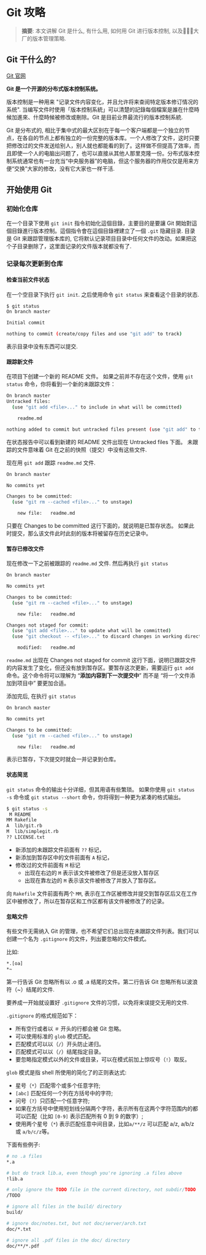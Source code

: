 # Git 攻略

> **摘要**: 本文讲解 Git 是什么, 有什么用, 如何用 Git 进行版本控制, 以及大厂的版本管理策略.

## Git 干什么的?

[Git 官网](https://git-scm.com/)

**Git 是一个开源的分布式版本控制系统。**  

版本控制是一种用来 "记录文件内容变化，并且允许将来查阅特定版本修订情况的系统".  当编写文件时使用「版本控制系統」可以清楚的記錄每個檔案是誰在什麼時候加進來、什麼時候被修改或刪除。Git 是目前业界最流行的版本控制系統.

Git 是分布式的, 相比于集中式的最大区别在于每一个客户端都是一个独立的节点，在各自的节点上都有独立的一份完整的版本库。一个人修改了文件，这时只要把修改过的文件发送给别人，别人就也都能看的到了。这样做不但提高了效率，而且即使一个人的电脑出问题了，也可以直接从其他人那里克隆一份。分布式版本控制系统通常也有一台充当“中央服务器”的电脑，但这个服务器的作用仅仅是用来方便“交换”大家的修改，没有它大家也一样干活.

## 开始使用 Git 

### 初始化仓库

在一个目录下使用 `git init` 指令初始化這個目錄，主要目的是要讓 Git 開始對這個目錄進行版本控制。這個指令會在這個目錄裡建立了一個 `.git` 隐藏目录.  目录是 Git 来跟踪管理版本库的, 它将默认记录项目目录中任何文件的改动。如果把这个子目录删除了，这里面记录的文件版本就都没有了.

### 记录每次更新到仓库

#### 检查当前文件状态

在一个空目录下执行 `git init`.  之后使用命令 `git status` 来查看这个目录的状态.

``` bash
$ git status
On branch master

Initial commit

nothing to commit (create/copy files and use "git add" to track)
```

表示目录中没有东西可以提交. 

#### 跟踪新文件

在项目下创建一个新的 README 文件。 如果之前并不存在这个文件，使用 `git status` 命令，你将看到一个新的未跟踪文件：

``` bash
On branch master
Untracked files:
  (use "git add <file>..." to include in what will be committed)

    readme.md

nothing added to commit but untracked files present (use "git add" to track)
```

在状态报告中可以看到新建的 README 文件出现在 Untracked files 下面。 未跟踪的文件意味着 Git 在之前的快照（提交）中没有这些文件.

现在用 `git add` 跟踪 `readme.md` 文件.

``` bash
On branch master

No commits yet

Changes to be committed:
  (use "git rm --cached <file>..." to unstage)

	new file:   readme.md
```

只要在 Changes to be committed 这行下面的，就说明是已暂存状态。 如果此时提交，那么该文件此时此刻的版本将被留存在历史记录中。

#### 暂存已修改文件

现在修改一下之前被跟踪的 `readme.md` 文件.  然后再执行 `git status`

``` bash
On branch master

No commits yet

Changes to be committed:
  (use "git rm --cached <file>..." to unstage)

	new file:   readme.md

Changes not staged for commit:
  (use "git add <file>..." to update what will be committed)
  (use "git checkout -- <file>..." to discard changes in working directory)

	modified:   readme.md
```

`readme.md` 出现在 Changes not staged for commit 这行下面，说明已跟踪文件的内容发生了变化，但还没有放到暂存区。要暂存这次更新，需要运行 `git add` 命令。这个命令将可以理解为 “**添加内容到下一次提交中**” 而不是 “将一个文件添加到项目中” 要更加合适。

添加完后, 在执行 `git status`

``` bash
On branch master

No commits yet

Changes to be committed:
  (use "git rm --cached <file>..." to unstage)

	new file:   readme.md
```

表示已暂存，下次提交时就会一并记录到仓库。 

#### 状态简览

`git status` 命令的输出十分详细，但其用语有些繁琐。 如果你使用 `git status -s` 命令或 `git status --short` 命令，你将得到一种更为紧凑的格式输出。 

``` bash
$ git status -s
 M README
MM Rakefile
A  lib/git.rb
M  lib/simplegit.rb
?? LICENSE.txt
```

* 新添加的未跟踪文件前面有 `??` 标记，
* 新添加到暂存区中的文件前面有 `A` 标记，
* 修改过的文件前面有 `M` 标记
  * 出现在右边的 `M` 表示该文件被修改了但是还没放入暂存区
  * 出现在靠左边的 `M` 表示该文件被修改了并放入了暂存区。

向 `Rakefile` 文件前面有两个 `MM`, 表示在工作区被修改并提交到暂存区后又在工作区中被修改了，所以在暂存区和工作区都有该文件被修改了的记录。

#### 忽略文件

有些文件无需纳入 Git 的管理，也不希望它们总出现在未跟踪文件列表。我们可以创建一个名为 `.gitignore` 的文件，列出要忽略的文件模式。 

比如:

``` bash
*.[oa]
*~
```

第一行告诉 Git 忽略所有以 .o 或 .a 结尾的文件。第二行告诉 Git 忽略所有以波浪符（~）结尾的文件.

要养成一开始就设置好 `.gitignore` 文件的习惯，以免将来误提交无用的文件.

`.gitignore` 的格式规范如下：

* 所有空行或者以 `＃` 开头的行都会被 Git 忽略。
* 可以使用标准的 `glob` 模式匹配。
* 匹配模式可以以（`/`）开头防止递归。
* 匹配模式可以以（`/`）结尾指定目录。
* 要忽略指定模式以外的文件或目录，可以在模式前加上惊叹号（`!`）取反。

`glob` 模式是指 shell 所使用的简化了的正则表达式:
* 星号（`*`）匹配零个或多个任意字符;
* `[abc]` 匹配任何一个列在方括号中的字符;
* 问号（`?`）只匹配一个任意字符;
* 如果在方括号中使用短划线分隔两个字符，表示所有在这两个字符范围内的都可以匹配（比如 `[0-9]` 表示匹配所有 0 到 9 的数字）;
* 使用两个星号（`*`) 表示匹配任意中间目录，比如`a/**/z` 可以匹配 a/z, a/b/z 或 `a/b/c/z`等。

下面有些例子:

``` bash
# no .a files
*.a

# but do track lib.a, even though you're ignoring .a files above
!lib.a

# only ignore the TODO file in the current directory, not subdir/TODO
/TODO

# ignore all files in the build/ directory
build/

# ignore doc/notes.txt, but not doc/server/arch.txt
doc/*.txt

# ignore all .pdf files in the doc/ directory
doc/**/*.pdf
```

